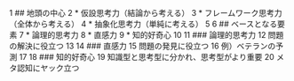1 ## 地頭の中心
  2 * 仮設思考力（結論から考える）
  3 * フレームワーク思考力（全体から考える）
  4 * 抽象化思考力（単純に考える）
  5
  6 ## ベースとなる要素
  7 * 論理的思考力
  8 * 直感力
  9 * 知的好奇心
 10
 11 ### 論理的思考力
 12 問題の解決に役立つ
 13
 14 ### 直感力
 15 問題の発見に役立つ
 16 例）ベテランの予測
 17
 18 ### 知的好奇心
 19 知識型と思考型に分かれ、思考型がより重要
 20 メタ認知にヤック立つ

